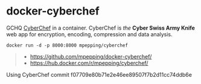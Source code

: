 # docker-cyberchef

GCHQ [CyberChef](https://github.com/gchq/CyberChef/) in a container. CyberChef is *the* **Cyber Swiss Army Knife** web app for encryption, encoding, compression and data analysis.


```
docker run -d -p 8000:8000 mpepping/cyberchef
```


> * <https://github.com/mpepping/docker-cyberchef/>
> * <https://hub.docker.com/r/mpepping/cyberchef/>


Using CyberChef commit f07709e80b71e2e46ee89507f7b2d11cc74ddb6e
